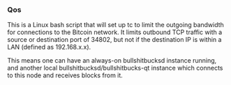 ### Qos ###

This is a Linux bash script that will set up tc to limit the outgoing bandwidth for connections to the Bitcoin network. It limits outbound TCP traffic with a source or destination port of 34802, but not if the destination IP is within a LAN (defined as 192.168.x.x).

This means one can have an always-on bullshitbucksd instance running, and another local bullshitbucksd/bullshitbucks-qt instance which connects to this node and receives blocks from it.
